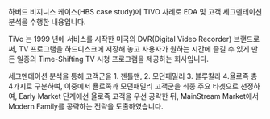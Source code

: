 하버드 비지니스 케이스(HBS case study)에 TIVO 사례로 EDA 및 고객 세그멘테이션 분석을 수행한 내용입니다. 

TiVo 는 1999 년에 서비스를 시작한 미국의 DVR(Digital Video Recorder) 브랜드로써, 
TV 프로그램을 하드디스크에 저장해 놓고 사용자가 원하는 시간에 즐길 수 있게 만든 일종의 Time-Shifting TV 시청 프로그램을 제공하는 회사입니다. 

세그멘테이션 분석을 통해 고객군을 1. 젠틀맨, 2. 모던패밀리 3. 블루칼라 4.욜로족 총 4가지로 구분하여, 
이중에서 욜로족과 모던패밀리 고객군을 최종 주요 타겟으로 선정하여, Early Market 단계에선 욜로족 고객을 우선 공략한 뒤, MainStream Market에서 Modern Family를 공략하는 전략을 도출하였습니다. 
